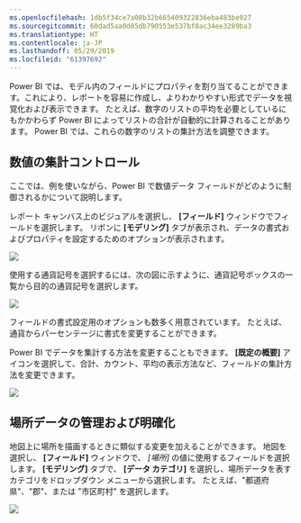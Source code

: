 ```yaml
---
ms.openlocfilehash: 1db5f34ce7a08b32b665409322836eba483be927
ms.sourcegitcommit: 60dad5aa0d85db790553e537bf8ac34ee3289ba3
ms.translationtype: HT
ms.contentlocale: ja-JP
ms.lasthandoff: 05/29/2019
ms.locfileid: "61397692"
---
```

Power BI では、モデル内のフィールドにプロパティを割り当てることができます。これにより、レポートを容易に作成し、よりわかりやすい形式でデータを視覚化および表示できます。 たとえば、数字のリストの平均を必要としているにもかかわらず Power BI によってリストの合計が自動的に計算されることがあります。 Power BI では、これらの数字のリストの集計方法を調整できます。

## <a name="numeric-control-over-summarization"></a>数値の集計コントロール
ここでは、例を使いながら、Power BI で数値データ フィールドがどのように制御されるかについて説明します。

レポート キャンバス上のビジュアルを選択し、 **[フィールド]** ウィンドウでフィールドを選択します。 リボンに **[モデリング]** タブが表示され、データの書式およびプロパティを設定するためのオプションが表示されます。

![](media/3-11d-customize-summarization-categorization/3-11d_1.png)

使用する通貨記号を選択するには、次の図に示すように、通貨記号ボックスの一覧から目的の通貨記号を選択します。

![](media/3-11d-customize-summarization-categorization/3-11d_2.png)

フィールドの書式設定用のオプションも数多く用意されています。 たとえば、通貨からパーセンテージに書式を変更することができます。

Power BI でデータを集計する方法を変更することもできます。 **[既定の概要]** アイコンを選択して、合計、カウント、平均の表示方法など、フィールドの集計方法を変更できます。

![](media/3-11d-customize-summarization-categorization/3-11d_3.png)

## <a name="manage-and-clarify-your-location-data"></a>場所データの管理および明確化
地図上に場所を描画するときに類似する変更を加えることができます。 地図を選択し、 **[フィールド]** ウィンドウで、 *[場所]* の値に使用するフィールドを選択します。 **[モデリング]** タブで、 **[データ カテゴリ]** を選択し、場所データを表すカテゴリをドロップダウン メニューから選択します。 たとえば、"都道府県"、"郡"、または "市区町村" を選択します。

![](media/3-11d-customize-summarization-categorization/3-11d_4.png)

